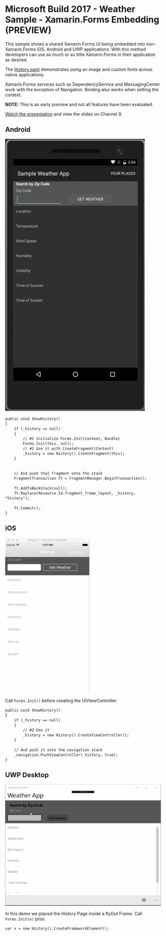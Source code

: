 # Microsoft Build 2017 - Weather Sample - Xamarin.Forms Embedding (PREVIEW)
This sample shows a shared Xamarin.Forms UI being embedded into non-Xamarin.Forms iOS, Android and UWP applications. With this method developers can use as much or as little Xamarin.Forms in their application as desired.

The [History.xaml](Weather/Weather.Forms/History.xaml) demonstrates using an image and custom fonts across native applications.

Xamarin.Forms services such as DependencyService and MessagingCenter work with the exception of Navigation. Binding also works when setting the context. 

**NOTE:** This is an early preview and not all features have been evaluated.

[Watch the presentation](https://channel9.msdn.com/events/Build/2017/B8099) and view the slides on Channel 9.

## Android
![](art/embedding-android.gif)

```
public void ShowHistory()
{
    if (_history == null)
    {
        // #1 Initialize Forms.Init(Context, Bundle)
        Forms.Init(this, null); 
        // #2 Use it with CreateFragment(Context)
        _history = new History().CreateFragment(this);
    }


    // And push that fragment onto the stack
    FragmentTransaction ft = FragmentManager.BeginTransaction();

    ft.AddToBackStack(null);
    ft.Replace(Resource.Id.fragment_frame_layout, _history, "history");
    
    ft.Commit();
}
```

## iOS
![](art/embedding-ios.gif)

Call `Forms.Init()` before creating the UIViewController.

```
public void ShowHistory()
{
    if (_history == null)
    {
        // #2 Use it
        _history = new History().CreateViewController();
    }

    // And push it onto the navigation stack
    _navigation.PushViewController(_history, true);
}
```

## UWP Desktop
![](art/embedding-uwp-desktop.gif)

In this demo we placed the History Page inside a flyOut Frame. Call `Forms.Init(e)` prior.

```
var x = new History().CreateFrameworkElement();
```